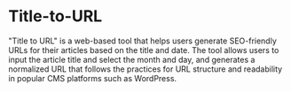 # Title-to-URL
"Title to URL" is a web-based tool that helps users generate SEO-friendly URLs for their articles based on the title and date. The tool allows users to input the article title and select the month and day, and generates a normalized URL that follows the practices for URL structure and readability in popular CMS platforms such as WordPress.
